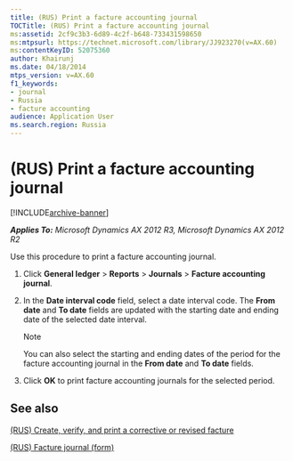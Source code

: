 ```yaml
---
title: (RUS) Print a facture accounting journal
TOCTitle: (RUS) Print a facture accounting journal
ms:assetid: 2cf9c3b3-6d89-4c2f-b648-733431598650
ms:mtpsurl: https://technet.microsoft.com/library/JJ923270(v=AX.60)
ms:contentKeyID: 52075360
author: Khairunj
ms.date: 04/18/2014
mtps_version: v=AX.60
f1_keywords:
- journal
- Russia
- facture accounting
audience: Application User
ms.search.region: Russia
---
```


# (RUS) Print a facture accounting journal 


[!INCLUDE[archive-banner](includes/archive-banner.md)]


_**Applies To:** Microsoft Dynamics AX 2012 R3, Microsoft Dynamics AX 2012 R2_

Use this procedure to print a facture accounting journal.

1.  Click **General ledger** \> **Reports** \> **Journals** \> **Facture accounting journal**.

2.  In the **Date interval code** field, select a date interval code. The **From date** and **To date** fields are updated with the starting date and ending date of the selected date interval.
    

    > [!NOTE]
    > <P>You can also select the starting and ending dates of the period for the facture accounting journal in the <STRONG>From date</STRONG> and <STRONG>To date</STRONG> fields.</P>



3.  Click **OK** to print facture accounting journals for the selected period.

## See also

[(RUS) Create, verify, and print a corrective or revised facture](rus-create-verify-and-print-a-corrective-or-revised-facture.md)

[(RUS) Facture journal (form)](https://technet.microsoft.com/library/jj923567\(v=ax.60\))

  


